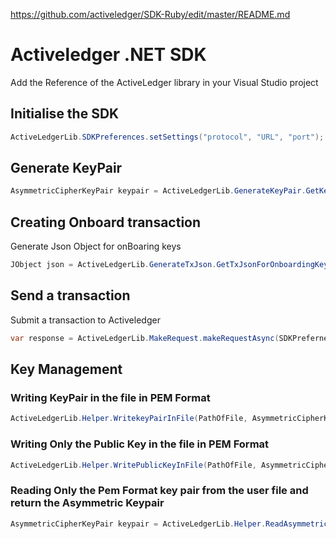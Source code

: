https://github.com/activeledger/SDK-Ruby/edit/master/README.md
# Activeledger .NET SDK

Add the Reference of  the ActiveLedger library in your Visual Studio project

## Initialise the SDK

```csharp
ActiveLedgerLib.SDKPreferences.setSettings("protocol", "URL", "port");
```

## Generate KeyPair

```csharp
AsymmetricCipherKeyPair keypair = ActiveLedgerLib.GenerateKeyPair.GetKeyPair(KeyType);
```

## Creating Onboard transaction

Generate Json Object for onBoaring keys

```csharp
JObject json = ActiveLedgerLib.GenerateTxJson.GetTxJsonForOnboardingKeys(PathOfPublicKeyFile, AsymmetricKeypair,TypeofKey);
```

## Send a transaction

Submit a transaction to Activeledger

```csharp
var response = ActiveLedgerLib.MakeRequest.makeRequestAsync(SDKPrefernece, jsonObjectIntheFormOfString);
```

## Key Management

### Writing KeyPair in the file in PEM Format

```csharp
ActiveLedgerLib.Helper.WritekeyPairInFile(PathOfFile, AsymmetricCipherKeyPair);
```

### Writing Only the Public Key in the file in PEM Format

```csharp
ActiveLedgerLib.Helper.WritePublicKeyInFile(PathOfFile, AsymmetricCipherKeyPair);
```

### Reading Only the Pem Format key pair from the user file and return the Asymmetric Keypair 

```csharp
AsymmetricCipherKeyPair keypair = ActiveLedgerLib.Helper.ReadAsymmetricKeyParameter(PathOfFile);
```

